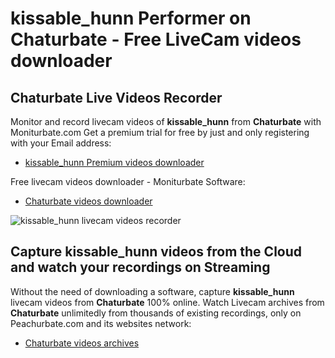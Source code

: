 # kissable_hunn Performer on Chaturbate - Free LiveCam videos downloader

## Chaturbate Live Videos Recorder

Monitor and record livecam videos of **kissable_hunn** from **Chaturbate** with Moniturbate.com
Get a premium trial for free by just and only registering with your Email address:
* [kissable_hunn Premium videos downloader](https://moniturbate.com/request-demo-licence-key.html)

Free livecam videos downloader - Moniturbate Software:
* [Chaturbate videos downloader](https://moniturbate.com/moniturbate-download-software.html)

![kissable_hunn livecam videos recorder](https://peachurnet.com/templates/moniturbate-software.png)


## Capture kissable_hunn videos from the Cloud and watch your recordings on Streaming

Without the need of downloading a software, capture **kissable_hunn** livecam videos from **Chaturbate** 100% online.
Watch Livecam archives from **Chaturbate** unlimitedly from thousands of existing recordings, only on Peachurbate.com and its websites network:
* [Chaturbate videos archives](https://peachurnet.com/)